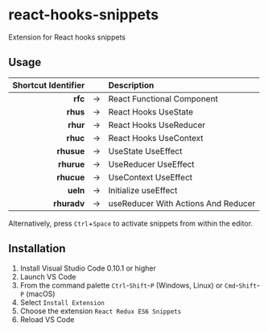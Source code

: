 # react-hooks-snippets
Extension for React hooks snippets

## Usage

|      Shortcut Identifier |     | Description                                        |
| -----------------------: | --- | :------------------------------------------------- |
|                  **rfc** | →   | React Functional Component                         |
|                 **rhus** | →   | React Hooks UseState                               |
|                 **rhur** | →   | React Hooks UseReducer                             |
|                 **rhuc** | →   | React Hooks UseContext                             |
|               **rhusue** | →   | UseState UseEffect                                 |
|               **rhurue** | →   | UseReducer UseEffect                               |
|               **rhucue** | →   | UseContext UseEffect                               |
|               **ueln**   | →   | Initialize useEffect                               |
|              **rhuradv** | →   | useReducer With Actions And Reducer                |



Alternatively, press `Ctrl`+`Space` to activate snippets from within the editor.

## Installation

1.  Install Visual Studio Code 0.10.1 or higher
2.  Launch VS Code
3.  From the command palette `Ctrl`-`Shift`-`P` (Windows, Linux) or `Cmd`-`Shift`-`P` (macOS)
4.  Select `Install Extension`
5.  Choose the extension `React Redux ES6 Snippets`
6.  Reload VS Code
